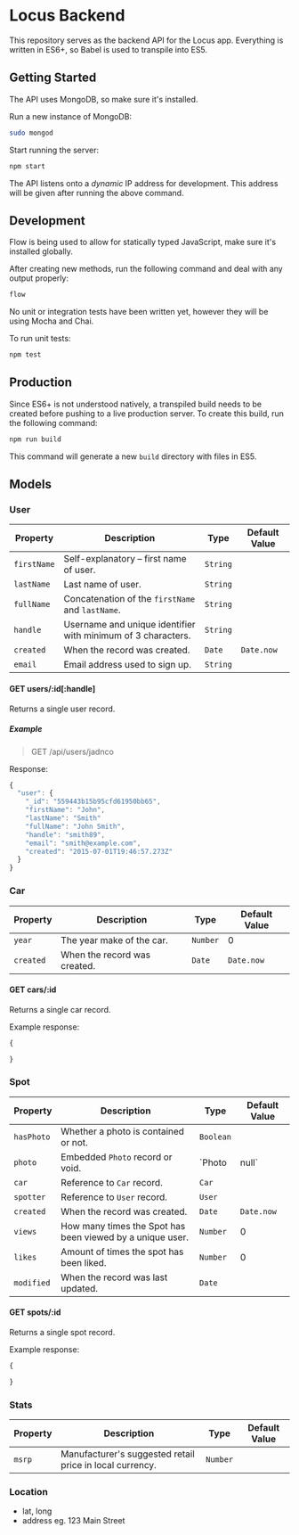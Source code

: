 # Locus Backend

This repository serves as the backend API for the Locus app. Everything is written in ES6+, so Babel is used to transpile into ES5.

## Getting Started

The API uses MongoDB, so make sure it's installed.

Run a new instance of MongoDB:
```sh
sudo mongod
```

Start running the server:
```sh
npm start
```

The API listens onto a *dynamic* IP address for development. This address will be given after running the above command.

## Development

Flow is being used to allow for statically typed JavaScript, make sure it's installed globally.

After creating new methods, run the following command and deal with any output properly:

```sh
flow
```

No unit or integration tests have been written yet, however they will be using Mocha and Chai.

To run unit tests:

```sh
npm test
```

## Production

Since ES6+ is not understood natively, a transpiled build needs to be created before pushing to a live production server. To create this build, run the following command:

```sh
npm run build
```

This command will generate a new `build` directory with files in ES5.

## Models

### User

| Property    | Description                                                  | Type     | Default Value |
|-------------|--------------------------------------------------------------|----------|---------------|
| `firstName` | Self-explanatory – first name of user.                       | `String` |               |
| `lastName`  | Last name of user.                                           | `String` |               |
| `fullName`  | Concatenation of the `firstName` and `lastName`.             | `String` |               |
| `handle`    | Username and unique identifier with minimum of 3 characters. | `String` |               |
| `created`   | When the record was created.                                 | `Date`   | `Date.now`    |
| `email`     | Email address used to sign up.                               | `String` |               |


#### GET users/:id[:handle]

Returns a single user record.

##### Example

> GET /api/users/jadnco

Response:

```js
{
  "user": {
    "_id": "559443b15b95cfd61950bb65",
    "firstName": "John",
    "lastName": "Smith"
    "fullName": "John Smith",
    "handle": "smith89",
    "email": "smith@example.com",
    "created": "2015-07-01T19:46:57.273Z"
  }
}
```

### Car

| Property    | Description                                                  | Type     | Default Value   |
|-------------|--------------------------------------------------------------|----------|-----------------|
| `year`      | The year make of the car.                                    | `Number` | 0               |
| `created`   | When the record was created.                                 | `Date`   | `Date.now`      |


#### GET cars/:id

Returns a single car record.

Example response:

```js
{

}
```

### Spot

| Property    | Description                                                  | Type           | Default Value  |
|-------------|--------------------------------------------------------------|----------------|----------------|
| `hasPhoto`  | Whether a photo is contained or not.                         | `Boolean`      |                |
| `photo`     | Embedded `Photo` record or void.                             | `Photo | null` |                |
| `car`       | Reference to `Car` record.                                   | `Car`          |                |
| `spotter`   | Reference to `User` record.                                  | `User`         |                |
| `created`   | When the record was created.                                 | `Date`         | `Date.now`     |
| `views`     | How many times the Spot has been viewed by a unique user.    | `Number`       | 0              |
| `likes`     | Amount of times the spot has been liked.                     | `Number`       | 0              |
| `modified`  | When the record was last updated.                            | `Date`         |                |


#### GET spots/:id

Returns a single spot record.

Example response:

```js
{

}
```

### Stats

| Property    | Description                                                  | Type     | Default Value   |
|-------------|--------------------------------------------------------------|----------|-----------------|
| `msrp`      | Manufacturer's suggested retail price in local currency.     | `Number` |                 |


### Location
- lat, long
- address eg. 123 Main Street
